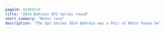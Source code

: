 ```yaml
---
pageid: 42404219
title: "2014 Bahrain GP2 Series round"
short_summary: "Motor race"
description: "The Gp2 Series 2014 Bahrain was a Pair of Motor Races held as Part of the gp2 Series on april 5 and 6 2014 at the Bahrain international Circuit in Sakhir Bahrain. It was the first Round of the 2014 Gp2 Series and was run in Support of the Bahrain grand Prix 2014. The first Race, a 32-lap Feature Event, was won by Art Grand Prix Driver Stoffel Vandoorne after starting from second Position. Julin Leal finished Second for the Carlin Team and Dams driver jolyon Palmer took third. Palmer won the shorter 23-lap Sprint Race from Rapax's Simon Trummer in second and leal third."
---
```

